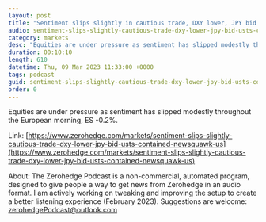 ```yaml
---
layout: post
title: "Sentiment slips slightly in cautious trade, DXY lower, JPY bid &amp; USTs contained - Newsquawk US Market Open"
audio: sentiment-slips-slightly-cautious-trade-dxy-lower-jpy-bid-usts-contained-newsquawk-us-0
category: markets
desc: "Equities are under pressure as sentiment has slipped modestly throughout the European morning, ES -0.2%."
duration: 00:10:10
length: 610
datetime: Thu, 09 Mar 2023 11:33:00 +0000
tags: podcast
guid: sentiment-slips-slightly-cautious-trade-dxy-lower-jpy-bid-usts-contained-newsquawk-us-0
order: 0
---
```

Equities are under pressure as sentiment has slipped modestly throughout the European morning, ES -0.2%.

Link: [https://www.zerohedge.com/markets/sentiment-slips-slightly-cautious-trade-dxy-lower-jpy-bid-usts-contained-newsquawk-us](https://www.zerohedge.com/markets/sentiment-slips-slightly-cautious-trade-dxy-lower-jpy-bid-usts-contained-newsquawk-us)

About: The Zerohedge Podcast is a non-commercial, automated program, designed to give people a way to get news from Zerohedge in an audio format.  I am actively working on tweaking and improving the setup to create a better listening experience (February 2023).  Suggestions are welcome: [zerohedgePodcast@outlook.com](mailto:zerohedgePodcast@outlook.com)